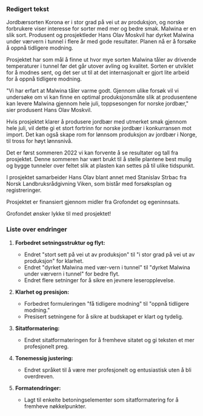 ### Redigert tekst

Jordbærsorten Korona er i stor grad på vei ut av produksjon, og norske forbrukere viser interesse for sorter med mer og bedre smak. Malwina er en slik sort. Produsent og prosjektleder Hans Olav Moskvil har dyrket Malwina under værvern i tunnel i flere år med gode resultater. Planen nå er å forsøke å oppnå tidligere modning.

Prosjektet har som mål å finne ut hvor mye sorten Malwina tåler av drivende temperaturer i tunnel før det går utover avling og kvalitet. Sorten er utviklet for å modnes sent, og det ser ut til at det internasjonalt er gjort lite arbeid for å oppnå tidligere modning.

"Vi har erfart at Malwina tåler varme godt. Gjennom ulike forsøk vil vi undersøke om vi kan finne en optimal produksjonsmåte slik at produsentene kan levere Malwina gjennom hele juli, toppsesongen for norske jordbær," sier produsent Hans Olav Moskvil.

Hvis prosjektet klarer å produsere jordbær med utmerket smak gjennom hele juli, vil dette gi et stort fortrinn for norske jordbær i konkurransen mot import. Det kan også skape rom for lønnsom produksjon av jordbær i Norge, til tross for høyt lønnsnivå.

Det er først sommeren 2022 vi kan forvente å se resultater og tall fra prosjektet. Denne sommeren har vært brukt til å stelle plantene best mulig og bygge tunneler over feltet slik at plasten kan settes på til ulike tidspunkt.

I prosjektet samarbeider Hans Olav blant annet med Stanislav Strbac fra Norsk Landbruksrådgivning Viken, som bistår med forsøksplan og registreringer.

Prosjektet er finansiert gjennom midler fra Grofondet og egeninnsats.

Grofondet ønsker lykke til med prosjektet!

### Liste over endringer

1. **Forbedret setningsstruktur og flyt:**
   - Endret "stort sett på vei ut av produksjon" til "i stor grad på vei ut av produksjon" for klarhet.
   - Endret "dyrket Malwina med vær-vern i tunnel" til "dyrket Malwina under værvern i tunnel" for bedre flyt.
   - Endret flere setninger for å sikre en jevnere leseropplevelse.
   
2. **Klarhet og presisjon:**
   - Forbedret formuleringen "få tidligere modning" til "oppnå tidligere modning."
   - Presisert setningene for å sikre at budskapet er klart og tydelig.
   
3. **Sitatformatering:**
   - Endret sitatformateringen for å fremheve sitatet og gi teksten et mer profesjonelt preg.

4. **Tonemessig justering:**
   - Endret språket til å være mer profesjonelt og entusiastisk uten å bli overdreven.

5. **Formatendringer:**
   - Lagt til enkelte betoningselementer som sitatformatering for å fremheve nøkkelpunkter.